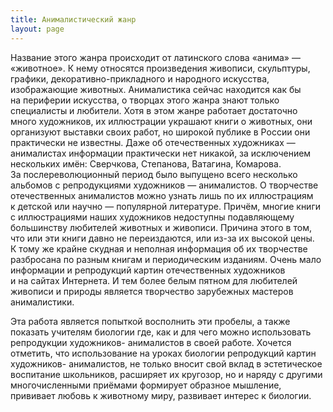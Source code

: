 ```yaml
---
title: Анималистический жанр
layout: page
---
```


Название этого жанра происходит от&nbsp;латин&shy;ского слова &laquo;анима&raquo;&nbsp;&mdash; &laquo;животное&raquo;. К&nbsp;нему относятся произведения живописи, скульптуры, графики, декоративно-прикладного и&nbsp;народно&shy;го искусства, изображающие животных. Анималистика сейчас находится как&nbsp;бы на&nbsp;периферии искусства, о&nbsp;творцах этого жанра знают только специалисты и&nbsp;любители. Хотя в&nbsp;этом жанре работает достаточно много художников, их&nbsp;иллюстрации украшают книги о&nbsp;животных, они организуют выставки своих работ, но&nbsp;широкой публике в&nbsp;России они практически не&nbsp;известны. Даже об&nbsp;отечественных художниках&nbsp;&mdash; анималистах информации практически нет никакой, за&nbsp;исключением нескольких имён: Сверчкова, Степанова, Ватагина, Комарова. За&nbsp;послереволюционный период было выпущено всего несколько альбомов с&nbsp;репродукциями художников&nbsp;&mdash; анималистов. О&nbsp;творчестве отечественных анималистов можно узнать лишь по&nbsp;их&nbsp;иллюстрациям к&nbsp;детской или научно&nbsp;&mdash; популярной литературе. Причём, многие книги с&nbsp;иллюстрациями наших художников недоступны подавляющему большинству любителей животных и&nbsp;живописи. Причина этого в&nbsp;том, что или эти книги давно не&nbsp;переиздаются, или из-за их&nbsp;высокой цены. К&nbsp;тому&nbsp;же крайне скудная и&nbsp;неполная информация об&nbsp;их&nbsp;творчестве разбросана по&nbsp;разным книгам и&nbsp;периодическим изданиям. Очень мало информации и&nbsp;репродукций картин отечественных художников и&nbsp;на&nbsp;сайтах Интернета. И&nbsp;тем более белым пятном для любителей живописи и&nbsp;природы является творчество зарубежных мастеров анималистики.

<!--more-->

Эта работа является попыткой восполнить эти пробелы, а&nbsp;также показать учителям биологии где, как и&nbsp;для чего можно использовать репродукции художников- анималистов в&nbsp;своей работе. Хочется отметить, что использование на&nbsp;уроках биологии репродукций картин художников- анималистов, не&nbsp;только вносит свой вклад в&nbsp;эстетическое воспитание школьников, расширяет их&nbsp;кругозор, но&nbsp;и&nbsp;наряду с&nbsp;другими многочисленными приёмами формирует образное мышление, прививает любовь к&nbsp;животному миру, развивает интерес к&nbsp;биологии.
